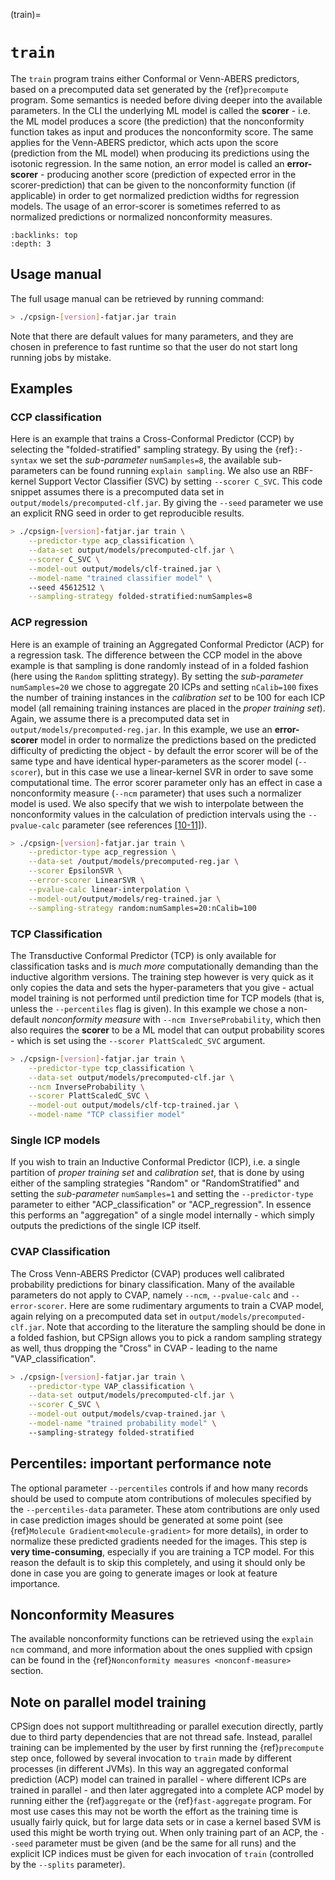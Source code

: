 

(train)=

# `train`

The `train` program trains either Conformal or Venn-ABERS predictors, based on a precomputed data set generated by the {ref}`precompute` program. Some semantics is needed before diving deeper into the available parameters. In the CLI the underlying ML model is called the **scorer** - i.e. the ML model produces a score (the prediction) that the nonconformity function takes as input and produces the nonconformity score. The same applies for the Venn-ABERS predictor, which acts upon the score (prediction from the ML model) when producing its predictions using the isotonic regression. In the same notion, an error model is called an **error-scorer** - producing another score (prediction of expected error in the scorer-prediction) that can be given to the nonconformity function (if applicable) in order to get normalized prediction widths for regression models. The usage of an error-scorer is sometimes referred to as normalized predictions or normalized nonconformity measures.

```{contents} Table of Contents
:backlinks: top
:depth: 3
```

## Usage manual

The full usage manual can be retrieved by running command:

```bash
> ./cpsign-[version]-fatjar.jar train
```

Note that there are default values for many parameters, and they are chosen in preference to fast runtime so that the user do not start long running jobs by mistake. 

## Examples

### CCP classification

Here is an example that trains a Cross-Conformal Predictor (CCP) by selecting the "folded-stratified" sampling strategy. By using the {ref}`:-syntax` we set the *sub-parameter* `numSamples=8`, the available sub-parameters can be found running `explain sampling`. We also use an RBF-kernel Support Vector Classifier (SVC) by setting `--scorer C_SVC`. This code snippet assumes there is a precomputed data set in `output/models/precomputed-clf.jar`. By giving the `--seed` parameter we use an explicit RNG seed in order to get reproducible results.

```bash
> ./cpsign-[version]-fatjar.jar train \
	--predictor-type acp_classification \
	--data-set output/models/precomputed-clf.jar \
	--scorer C_SVC \
	--model-out output/models/clf-trained.jar \
	--model-name "trained classifier model" \ 
	--seed 45612512 \
	--sampling-strategy folded-stratified:numSamples=8
```

### ACP regression

Here is an example of training an Aggregated Conformal Predictor (ACP) for a regression task. The difference between the CCP model in the above example is that sampling is done randomly instead of in a folded fashion (here using the `Random` splitting strategy). By setting the *sub-parameter* `numSamples=20` we chose to aggregate 20 ICPs and setting `nCalib=100` fixes the number of training instances in the *calibration set* to be 100 for each ICP model (all remaining training instances are placed in the *proper training set*). Again, we assume there is a precomputed data set in `output/models/precomputed-reg.jar`. In this example, we use an **error-scorer** model in order to normalize the predictions based on the predicted difficulty of predicting the object - by default the error scorer will be of the same type and have identical hyper-parameters as the scorer model (`--scorer`), but in this case we use a linear-kernel SVR in order to save some computational time. The error scorer parameter only has an effect in case a nonconformity measure (`--ncm` parameter) that uses such a normalizer model is used. We also specify that we wish to interpolate between the nonconformity values in the calculation of prediction intervals using the `--pvalue-calc` parameter (see references [[10-11]](../references.md)).

```bash
> ./cpsign-[version]-fatjar.jar train \
	--predictor-type acp_regression \
	--data-set /output/models/precomputed-reg.jar \
	--scorer EpsilonSVR \
	--error-scorer LinearSVR \
	--pvalue-calc linear-interpolation \
	--model-out/output/models/reg-trained.jar \
	--sampling-strategy random:numSamples=20:nCalib=100
```

### TCP Classification 

The Transductive Conformal Predictor (TCP) is only available for classification tasks and is *much more* computationally demanding than the inductive algorithm versions. The training step however is very quick as it only copies the data and sets the hyper-parameters that you give - actual model training is not performed until prediction time for TCP models (that is, unless the `--percentiles` flag is given). In this example we chose a non-default *nonconformity measure* with `--ncm InverseProbability`, which then also requires the **scorer** to be a ML model that can output probability scores - which is set using the `--scorer PlattScaledC_SVC` argument.

```bash
> ./cpsign-[version]-fatjar.jar train \
	--predictor-type tcp_classification \
	--data-set output/models/precomputed-clf.jar \
    --ncm InverseProbability \
	--scorer PlattScaledC_SVC \
	--model-out output/models/clf-tcp-trained.jar \
	--model-name "TCP classifier model" 

```

### Single ICP models

If you wish to train an Inductive Conformal Predictor (ICP), i.e. a single partition of *proper training set* and *calibration set*, that is done by using either of the sampling strategies "Random" or "RandomStratified" and setting the *sub-parameter* `numSamples=1` and setting the `--predictor-type` parameter to either "ACP_classification" or "ACP_regression". In essence this performs an "aggregation" of a single model internally - which simply outputs the predictions of the single ICP itself.

### CVAP Classification 

The Cross Venn-ABERS Predictor (CVAP) produces well calibrated probability predictions for binary classification. Many of the available parameters do not apply to CVAP, namely `--ncm`, `--pvalue-calc` and `--error-scorer`. Here are some rudimentary arguments to train a CVAP model, again relying on a precomputed data set in `output/models/precomputed-clf.jar`. Note that according to the literature the sampling should be done in a folded fashion, but CPSign allows you to pick a random sampling strategy as well, thus dropping the "Cross" in CVAP - leading to the name "VAP_classification".

```bash
> ./cpsign-[version]-fatjar.jar train \
	--predictor-type VAP_classification \
	--data-set output/models/precomputed-clf.jar \
	--scorer C_SVC \
	--model-out output/models/cvap-trained.jar \
	--model-name "trained probability model" \ 
	--sampling-strategy folded-stratified
```


## Percentiles: important performance note

The optional parameter `--percentiles` controls if and how many records should be used to compute atom contributions of molecules specified by the `--percentiles-data` parameter. These atom contributions are only used in case prediction images should be generated at some point (see {ref}`Molecule Gradient<molecule-gradient>` for more details), in order to normalize these predicted gradients needed for the images. This step is **very time-consuming**, especially if you are training a TCP model. For this reason the default is to skip this completely, and using it should only be done in case you are going to generate images or look at feature importance.


## Nonconformity Measures

The available nonconformity functions can be retrieved using the `explain ncm` command, and more information about the ones supplied with cpsign can be found in the {ref}`Nonconformity measures <nonconf-measure>` section.


## Note on parallel model training 

CPSign does not support multithreading or parallel execution directly, partly due to third party dependencies that are not thread safe. Instead, parallel training can be implemented by the user by first running the {ref}`precompute` step once, followed by several invocation to `train` made by different processes (in different JVMs). In this way an aggregated conformal prediction (ACP) model can trained in parallel - where different ICPs are trained in parallel - and then later aggregated into a complete ACP model by running either the {ref}`aggregate` or the {ref}`fast-aggregate` program. For most use cases this may not be worth the effort as the training time is usually fairly quick, but for large data sets or in case a kernel based SVM is used this might be worth trying out. When only training part of an ACP, the `--seed` parameter must be given (and be the same for all runs) and the explicit ICP indices must be given for each invocation of `train` (controlled by the `--splits` parameter).